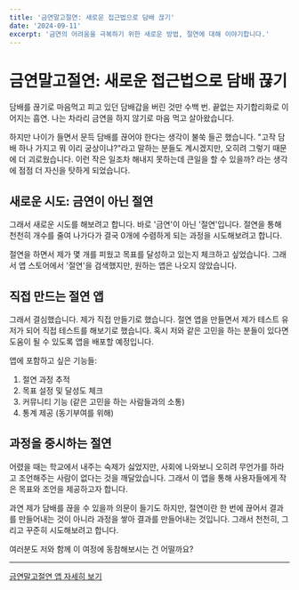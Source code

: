 ```yaml
---
title: '금연말고절연: 새로운 접근법으로 담배 끊기'
date: '2024-09-11'
excerpt: '금연의 어려움을 극복하기 위한 새로운 방법, 절연에 대해 이야기합니다.'
---
```


# 금연말고절연: 새로운 접근법으로 담배 끊기

담배를 끊기로 마음먹고 피고 있던 담배갑을 버린 것만 수백 번. 끝없는 자기합리화로 이어지는 흡연. 나는 차라리 금연을 하지 않기로 마음 먹고 살아왔습니다.

하지만 나이가 들면서 문득 담배를 끊어야 한다는 생각이 불쑥 들곤 했습니다. "고작 담배 하나 가지고 뭐 이리 궁상이냐?"라고 말하는 분들도 계시겠지만, 오히려 그렇기 때문에 더 괴로웠습니다. 이런 작은 일조차 해내지 못하는데 큰일을 할 수 있을까? 라는 생각에 점점 더 자신을 탓하게 되었습니다.

## 새로운 시도: 금연이 아닌 절연

그래서 새로운 시도를 해보려고 합니다. 바로 '금연'이 아닌 '절연'입니다. 절연을 통해 천천히 개수를 줄여 나가다가 결국 0개에 수렴하게 되는 과정을 시도해보려고 합니다.

절연을 하면서 제가 몇 개를 피웠고 목표를 달성하고 있는지 체크하고 싶었습니다. 그래서 앱 스토어에서 '절연'을 검색했지만, 원하는 앱은 나오지 않았습니다.

## 직접 만드는 절연 앱

그래서 결심했습니다. 제가 직접 만들기로 했습니다. 절연 앱을 만들면서 제가 테스트 유저가 되어 직접 테스트를 해보기로 했습니다. 혹시 저와 같은 고민을 하는 분들이 있다면 도움이 될 수 있도록 앱을 배포할 예정입니다.

앱에 포함하고 싶은 기능들:

1. 절연 과정 추적
2. 목표 설정 및 달성도 체크
3. 커뮤니티 기능 (같은 고민을 하는 사람들과의 소통)
4. 통계 제공 (동기부여를 위해)

## 과정을 중시하는 절연

어렸을 때는 학교에서 내주는 숙제가 싫었지만, 사회에 나와보니 오히려 무언가를 하라고 조언해주는 사람이 없다는 것을 깨달았습니다. 그래서 이 앱을 통해 사용자들에게 작은 목표와 조언을 제공하고자 합니다.

과연 제가 담배를 끊을 수 있을까 의문이 들기도 하지만, 절연이란 한 번에 끊어서 결과를 만들어내는 것이 아니라 과정을 쌓아 결과를 만들어내는 것입니다. 그래서 천천히, 그리고 꾸준히 시도해보려고 합니다.

여러분도 저와 함께 이 여정에 동참해보시는 건 어떨까요?

---

<div class="cta-container">
  <a href="/application/quitsmoke" class="cta-button">금연말고절연 앱 자세히 보기</a>
</div>
